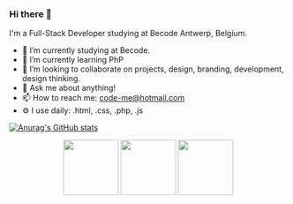 ### Hi there 👋

I'm a Full-Stack Developer studying at Becode Antwerp, Belgium.

- 🔭 I’m currently studying at Becode.
- 🌱 I’m currently learning PhP
- 👯 I’m looking to collaborate on projects, design, branding, development, design thinking.
- 💬 Ask me about anything!
- 📫 How to reach me: code-me@hotmail.com
- ⚙️ I use daily: .html, .css, .php, .js


[![Anurag's GitHub stats](https://github-readme-stats.vercel.app/api?username=MichaelMontei&theme=onedark&show_icons=true)](https://github.com/MichaelMontei/github-readme-stats)


<p align="center">
  <img src="https://media3.giphy.com/media/ln7z2eWriiQAllfVcn/200w.webp" width="100">
  <img src="https://i.giphy.com/media/IdyAQJVN2kVPNUrojM/200.webp" width="100">
  <img src=https://media.giphy.com/media/63QBDnFppGqb5o997D/giphy.gif width="100">
</p>
